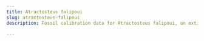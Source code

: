```yaml
---
title: Atractosteus falipoui
slug: atractosteus-falipoui
description: Fossil calibration data for Atractosteus falipoui, an extinct species of fish. Includes taxonomy authority and locality references, and cross-references to living taxa.

---
```


